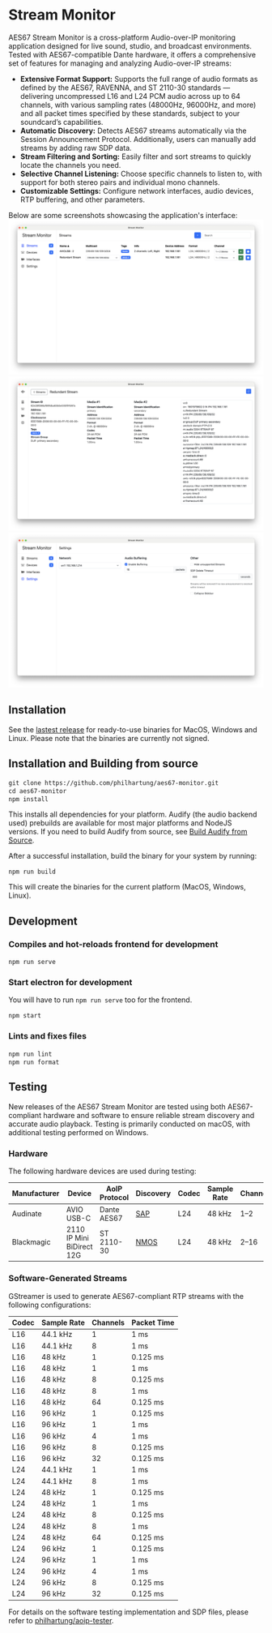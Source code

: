 # Stream Monitor

AES67 Stream Monitor is a cross-platform Audio-over-IP monitoring application designed for live sound, studio, and broadcast environments. Tested with AES67-compatible Dante hardware, it offers a comprehensive set of features for managing and analyzing Audio-over-IP streams:

- **Extensive Format Support:** Supports the full range of audio formats as defined by the AES67, RAVENNA, and ST 2110-30 standards — delivering uncompressed L16 and L24 PCM audio across up to 64 channels, with various sampling rates (48000Hz, 96000Hz, and more) and all packet times specified by these standards, subject to your soundcard’s capabilities.
- **Automatic Discovery:** Detects AES67 streams automatically via the Session Announcement Protocol. Additionally, users can manually add streams by adding raw SDP data.
- **Stream Filtering and Sorting:** Easily filter and sort streams to quickly locate the channels you need.
- **Selective Channel Listening:** Choose specific channels to listen to, with support for both stereo pairs and individual mono channels.
- **Customizable Settings:** Configure network interfaces, audio devices, RTP buffering, and other parameters.

Below are some screenshots showcasing the application's interface:
![Screenshot](.doc/streams.png "Screenshot of streams overview page")
![Screenshot](.doc/details.png "Screenshot of stream details page")
![Screenshot](.doc/settings.png "Screenshot of settings page")

## Installation

See the [lastest release](https://github.com/philhartung/aes67-monitor/releases/latest) for ready-to-use binaries for MacOS, Windows and Linux. Please note that the binaries are currently not signed.

## Installation and Building from source

```
git clone https://github.com/philhartung/aes67-monitor.git
cd aes67-monitor
npm install
```

This installs all dependencies for your platform. Audify (the audio backend used) prebuilds are available for most major platforms and NodeJS versions. If you need to build Audify from source, see [Build Audify from Source](https://github.com/almoghamdani/audify#requirements-for-source-build).

After a successful installation, build the binary for your system by running:

```
npm run build
```

This will create the binaries for the current platform (MacOS, Windows, Linux).

## Development

### Compiles and hot-reloads frontend for development

```
npm run serve
```

### Start electron for development

You will have to run `npm run serve` too for the frontend.

```
npm start
```

### Lints and fixes files

```
npm run lint
npm run format
```

## Testing

New releases of the AES67 Stream Monitor are tested using both AES67-compliant hardware and software to ensure reliable stream discovery and accurate audio playback. Testing is primarily conducted on macOS, with additional testing performed on Windows.

### Hardware

The following hardware devices are used during testing:

| Manufacturer | Device                    | AoIP Protocol | Discovery                                            | Codec | Sample Rate | Channels | Packet Time |
| ------------ | ------------------------- | ------------- | ---------------------------------------------------- | ----- | ----------- | -------- | ----------- |
| Audinate     | AVIO USB-C                | Dante AES67   | [SAP](https://datatracker.ietf.org/doc/html/rfc2974) | L24   | 48 kHz      | 1–2      | 1 ms        |
| Blackmagic   | 2110 IP Mini BiDirect 12G | ST 2110-30    | [NMOS](https://specs.amwa.tv/nmos/)                  | L24   | 48 kHz      | 2–16     | 0.125 ms    |

### Software-Generated Streams

GStreamer is used to generate AES67-compliant RTP streams with the following configurations:

|  Codec  |  Sample Rate  |  Channels  |  Packet Time  |
| ------- | ------------- | ---------- | ------------- |
|  L16    |  44.1 kHz     |  1         |  1 ms         |
|  L16    |  44.1 kHz     |  8         |  1 ms         |
|  L16    |  48 kHz       |  1         |  0.125 ms     |
|  L16    |  48 kHz       |  1         |  1 ms         |
|  L16    |  48 kHz       |  8         |  0.125 ms     |
|  L16    |  48 kHz       |  8         |  1 ms         |
|  L16    |  48 kHz       |  64        |  0.125 ms     |
|  L16    |  96 kHz       |  1         |  0.125 ms     |
|  L16    |  96 kHz       |  1         |  1 ms         |
|  L16    |  96 kHz       |  4         |  1 ms         |
|  L16    |  96 kHz       |  8         |  0.125 ms     |
|  L16    |  96 kHz       |  32        |  0.125 ms     |
|  L24    |  44.1 kHz     |  1         |  1 ms         |
|  L24    |  44.1 kHz     |  8         |  1 ms         |
|  L24    |  48 kHz       |  1         |  0.125 ms     |
|  L24    |  48 kHz       |  1         |  1 ms         |
|  L24    |  48 kHz       |  8         |  0.125 ms     |
|  L24    |  48 kHz       |  8         |  1 ms         |
|  L24    |  48 kHz       |  64        |  0.125 ms     |
|  L24    |  96 kHz       |  1         |  0.125 ms     |
|  L24    |  96 kHz       |  1         |  1 ms         |
|  L24    |  96 kHz       |  4         |  1 ms         |
|  L24    |  96 kHz       |  8         |  0.125 ms     |
|  L24    |  96 kHz       |  32        |  0.125 ms     |


For details on the software testing implementation and SDP files, please refer to [philhartung/aoip-tester](https://github.com/philhartung/aoip-tester).
